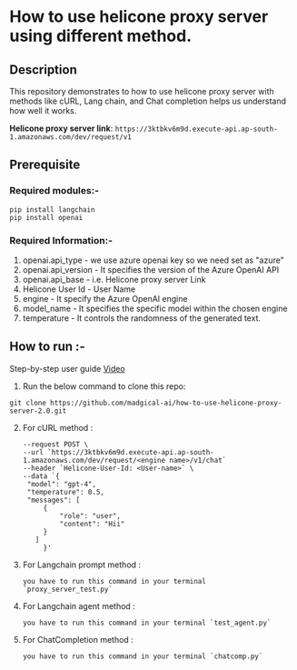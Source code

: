 # How to use helicone proxy server using different method.

## Description

This repository demonstrates to how to use helicone proxy server with methods like cURL, Lang chain, and Chat completion helps us understand how well it works.

**Helicone proxy server link**: `https://3ktbkv6m9d.execute-api.ap-south-1.amazonaws.com/dev/request/v1`


## Prerequisite

  ### Required modules:-
  `pip install langchain`<br/>
  `pip install openai`<br/>
  
  ### Required Information:-
  1.  openai.api_type - we use azure openai key so we need set as "azure"
  2.  openai.api_version - It specifies the version of the Azure OpenAI API
  3.  openai.api_base - i.e.  Helicone proxy server Link
  4.  Helicone User Id - User Name
  5.  engine - It specify the Azure OpenAI engine
  6.  model_name - It specifies the specific model within the chosen engine
  7.  temperature - It controls the randomness of the generated text.



## How to run :-

Step-by-step user guide [Video](https://drive.google.com/file/d/1eirDH9N04ydhHLL0a_MtdmFAp-TjphLq/view?usp=sharing)

1. Run the below command to clone this repo:
```
git clone https://github.com/madgical-ai/how-to-use-helicone-proxy-server-2.0.git
```
2. For cURL method :
   ```
   --request POST \
   --url `https://3ktbkv6m9d.execute-api.ap-south-1.amazonaws.com/dev/request/<engine name>/v1/chat`
   --header `Helicone-User-Id: <User-name>` \
   --data `{
	"model": "gpt-4",
	"temperature": 0.5,
	"messages": [
		{
			"role": "user",
			"content": "Hii"
		}
	  ]
        }'
   ```
3. For Langchain prompt method :
   ```
   you have to run this command in your terminal `proxy_server_test.py`
   ```
4. For Langchain agent method :
   ```
   you have to run this command in your terminal `test_agent.py`
   ```
5. For ChatCompletion method :
   ```
   you have to run this command in your terminal `chatcomp.py`
   ```
   


